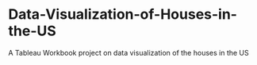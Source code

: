 # Data-Visualization-of-Houses-in-the-US
A Tableau Workbook project on data visualization of the houses in the US
